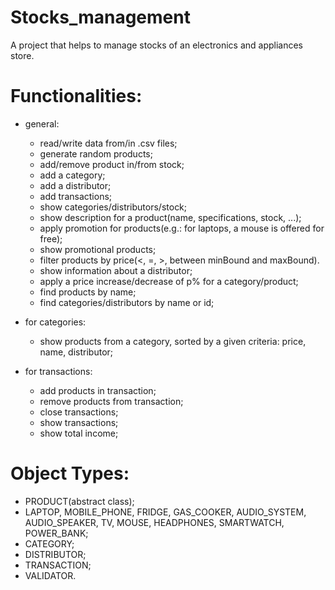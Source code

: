 # Stocks_management
A project that helps to manage stocks of an electronics and appliances store.

# Functionalities:
- general:
    - read/write data from/in .csv files;
    - generate random products;
    - add/remove product in/from stock;
    - add a category;
    - add a distributor;
    - add transactions;
    - show categories/distributors/stock;
    - show description for a product(name, specifications, stock, ...);
    - apply promotion for products(e.g.: for laptops, a mouse is offered for free);
    - show promotional products;
    - filter products by price(<, =, >, between minBound and maxBound).
    - show information about a distributor;
    - apply a price increase/decrease of p% for a category/product;
    - find products by name;
    - find categories/distributors by name or id;
   

- for categories:
    - show products from a category, sorted by a given criteria: price, name, distributor;


- for transactions:
    - add products in transaction;
    - remove products from transaction;
    - close transactions;
    - show transactions;
    - show total income;

# Object Types:
- PRODUCT(abstract class);
- LAPTOP, MOBILE_PHONE, FRIDGE, GAS_COOKER, AUDIO_SYSTEM, AUDIO_SPEAKER, TV, MOUSE, HEADPHONES, SMARTWATCH, POWER_BANK;
- CATEGORY;
- DISTRIBUTOR;
- TRANSACTION;
- VALIDATOR.
